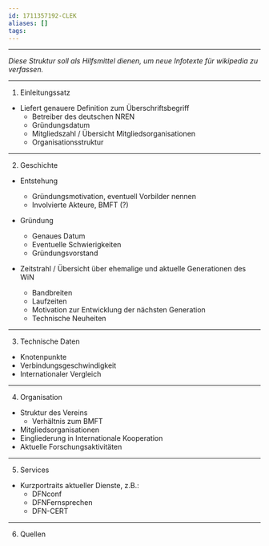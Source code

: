 ```yaml
---
id: 1711357192-CLEK
aliases: []
tags:
---
```


***
*Diese Struktur soll als Hilfsmittel dienen, um neue Infotexte für wikipedia zu verfassen.*
***

1. Einleitungssatz

- Liefert genauere Definition zum Überschriftsbegriff
  - Betreiber des deutschen NREN
  - Gründungsdatum
  - Mitgliedszahl / Übersicht Mitgliedsorganisationen
  - Organisationsstruktur

***

2. Geschichte

- Entstehung
  - Gründungsmotivation, eventuell Vorbilder nennen
  - Involvierte Akteure, BMFT (?)

- Gründung
  - Genaues Datum
  - Eventuelle Schwierigkeiten
  - Gründungsvorstand

- Zeitstrahl / Übersicht über ehemalige und aktuelle Generationen des WiN
  - Bandbreiten
  - Laufzeiten
  - Motivation zur Entwicklung der nächsten Generation
  - Technische Neuheiten

***

3. Technische Daten

- Knotenpunkte
- Verbindungsgeschwindigkeit
- Internationaler Vergleich

***

4. Organisation

- Struktur des Vereins
  - Verhältnis zum BMFT
- Mitgliedsorganisationen
- Eingliederung in Internationale Kooperation
- Aktuelle Forschungsaktivitäten

***

5. Services

- Kurzportraits aktueller Dienste, z.B.:
  - DFNconf
  - DFNFernsprechen
  - DFN-CERT

***

6. Quellen

